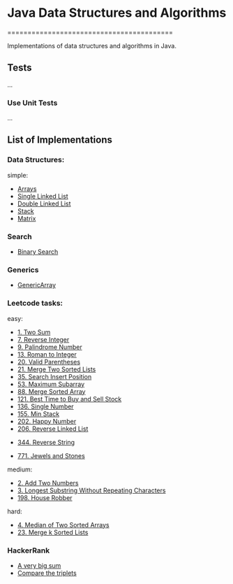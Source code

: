 # Java Data Structures and Algorithms
=========================================

Implementations of data structures and algorithms in Java.

## Tests
...
### Use Unit Tests
...

## List of Implementations

### Data Structures:

simple:
- [Arrays](src/main/java/dev/eugenem/dataStructures/Arrays)
- [Single Linked List](src/main/java/dev/eugenem/dataStructures/SingleLinkedList)
- [Double Linked List](src/main/java/dev/eugenem/dataStructures/DoubleLinkedList)
- [Stack](src/main/java/dev/eugenem/dataStructures/Stack)
- [Matrix](src/main/java/dev/eugenem/dataStructures/Matrix)

### Search
- [Binary Search](src/main/java/dev/eugenem/Search/BinarySearch)

### Generics
- [GenericArray](src/eugenem/generics/GenericArray.java)

### Leetcode tasks:

easy:
- [1. Two Sum](src/main/java/dev/eugenem/leetcode/TwoSum)
- [7. Reverse Integer](src/main/java/dev/eugenem/leetcode/ReverseInteger)
- [9. Palindrome Number](src/main/java/dev/eugenem/leetcode/PalindromeNumber)
- [13. Roman to Integer](src/main/java/dev/eugenem/leetcode/RomanToInteger)
- [20. Valid Parentheses](src/main/java/dev/eugenem/leetcode/ValidParentheses)
- [21. Merge Two Sorted Lists](src/main/java/dev/eugenem/leetcode/MergeTwoSortedLists)
- [35. Search Insert Position](src/main/java/dev/eugenem/leetcode/SearchInsertPosition)
- [53. Maximum Subarray](src/main/java/dev/eugenem/leetcode/MaxSubArray)
- [88. Merge Sorted Array](src/main/java/dev/eugenem/leetcode/MergeSortedArray)
- [121. Best Time to Buy and Sell Stock](src/main/java/dev/eugenem/leetcode/BestTimeToBuyAndSellStock)
- [136. Single Number](src/main/java/dev/eugenem/leetcode/SingleNumber)
- [155. Min Stack](src/main/java/dev/eugenem/leetcode/MinStack)
- [202. Happy Number](src/main/java/dev/eugenem/leetcode/HappyNumber)
- [206. Reverse Linked List](src/main/java/dev/eugenem/leetcode/ReverseLinkedList)
+ [344. Reverse String](src/main/java/dev/eugenem/leetcode/ReverseString)
- [771. Jewels and Stones](src/main/java/dev/eugenem/leetcode/JewelsAndStones)

medium:
- [2. Add Two Numbers](src/main/java/dev/eugenem/leetcode/AddTwoNumbers)
- [3. Longest Substring Without Repeating Characters](src/main/java/dev/eugenem/leetcode/LongestSubstringWithoutRepeatingCharacters)
- [198. House Robber](src/main/java/dev/eugenem/leetcode/HouseRobber)

hard:
- [4. Median of Two Sorted Arrays](src/main/java/dev/eugenem/leetcode/MedianOfTwoSortedArrays)
- [23. Merge k Sorted Lists](src/main/java/dev/eugenem/leetcode/MergeKSortedLists)

### HackerRank

- [A very big sum](src/main/java/dev/eugenem/hackerrank/AVeryBigSum.java)
- [Compare the triplets](src/main/java/dev/eugenem/hackerrank/CompareTheTriplets.java)
